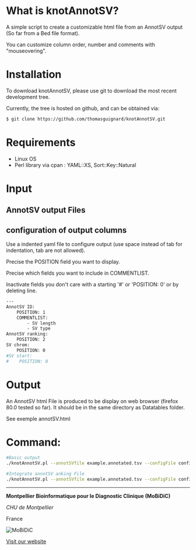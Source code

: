 # What is knotAnnotSV?
A simple script to create a customizable html file from an AnnotSV output (So far from a Bed file format).

You can customize column order, number and comments with "mouseovering".


# Installation

To download knotAnnotSV, please use git to download the most recent development tree.

Currently, the tree is hosted on github, and can be obtained via:

```bash
$ git clone https://github.com/thomasguignard/knotAnnotSV.git
```

# Requirements 

- Linux OS
- Perl library via cpan : YAML::XS, Sort::Key::Natural


# Input

## AnnotSV output Files


## configuration of output columns

Use a indented yaml file to configure output (use space instead of tab for indentation, tab are not allowed).

Precise the POSITION field you want to display.

Precise which fields you want to include in COMMENTLIST.

Inactivate fields you don't care with a starting '#' or 'POSITION: 0' or by deleting line.

```bash
---
AnnotSV ID:
    POSITION: 1
    COMMENTLIST:
        - SV length
        - SV type
AnnotSV ranking:
    POSITION: 2
SV chrom:
    POSITION: 0
#SV start:
#    POSITION: 0
```
# Output

An AnnotSV html File is produced to be display on web browser (firefox 80.0 tested so far). It should be in the same directory as Datatables folder. 

See exemple annotSV.html


# Command:
```bash
#Basic output
./knotAnnotSV.pl --annotSVfile example.annotated.tsv --configFile config_cyto.yaml

#Integrate annotSV anking File
./knotAnnotSV.pl --annotSVfile example.annotated.tsv --configFile config_cyto.yaml --annotSVranking example.ranking.tsv
```


--------------------------------------------------------------------------------

**Montpellier Bioinformatique pour le Diagnostic Clinique (MoBiDiC)**

*CHU de Montpellier*

France

![MoBiDiC](logos/logo-mobidic.png)

[Visit our website](https://neuro-2.iurc.montp.inserm.fr/mobidic/)
